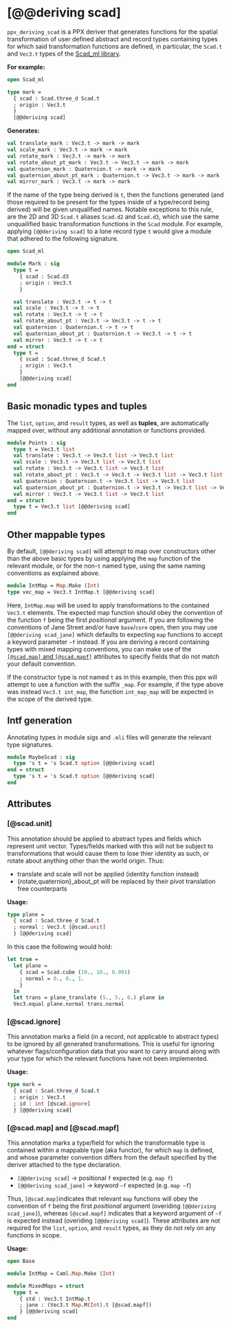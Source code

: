 # [@@deriving scad]
`ppx_deriving_scad` is a PPX deriver that generates functions for the spatial
transformation of user defined abstract and record types containing types for
which said transformation functions are defined, in particular, the `Scad.t` and
`Vec3.t` types of the [Scad_ml library](https://github.com/geoffder/scad-ml).

**For example:**
```ocaml
open Scad_ml

type mark =
  { scad : Scad.three_d Scad.t
  ; origin : Vec3.t
  }
  [@@deriving scad]
```
**Generates:**
```ocaml
val translate_mark : Vec3.t -> mark -> mark
val scale_mark : Vec3.t -> mark -> mark
val rotate_mark : Vec3.t -> mark -> mark
val rotate_about_pt_mark : Vec3.t -> Vec3.t -> mark -> mark
val quaternion_mark : Quaternion.t -> mark -> mark
val quaternion_about_pt_mark : Quaternion.t -> Vec3.t -> mark -> mark
val mirror_mark : Vec3.t -> mark -> mark
```

If the name of the type being derived is `t`, then the functions generated (and
those required to be present for the types inside of a type/record being
derived) will be given unqualified names. Notable exceptions to this rule, are
the 2D and 3D `Scad.t` aliases `Scad.d2` and `Scad.d3`, which use the same
unquailified basic transformation functions in the `Scad` module. For example,
applying `[@@deriving scad]` to a lone record type `t` would give a module that
adhered to the following signature.

``` ocaml
open Scad_ml

module Mark : sig
  type t =
    { scad : Scad.d3
    ; origin : Vec3.t
    }

  val translate : Vec3.t -> t -> t
  val scale : Vec3.t -> t -> t
  val rotate : Vec3.t -> t -> t
  val rotate_about_pt : Vec3.t -> Vec3.t -> t -> t
  val quaternion : Quaternion.t -> t -> t
  val quaternion_about_pt : Quaternion.t -> Vec3.t -> t -> t
  val mirror : Vec3.t -> t -> t
end = struct
  type t =
    { scad : Scad.three_d Scad.t
    ; origin : Vec3.t
    }
    [@@deriving scad]
end
```

## Basic monadic types and tuples
The `list`, `option`, and `result` types, as well as **tuples**, are automatically
mapped over, without any additional annotation or functions provided.
``` ocaml
module Points : sig
  type t = Vec3.t list
  val translate : Vec3.t -> Vec3.t list -> Vec3.t list
  val scale : Vec3.t -> Vec3.t list -> Vec3.t list
  val rotate : Vec3.t -> Vec3.t list -> Vec3.t list
  val rotate_about_pt : Vec3.t -> Vec3.t -> Vec3.t list -> Vec3.t list
  val quaternion : Quaternion.t -> Vec3.t list -> Vec3.t list
  val quaternion_about_pt : Quaternion.t -> Vec3.t -> Vec3.t list -> Vec3.t list
  val mirror : Vec3.t -> Vec3.t list -> Vec3.t list
end = struct
  type t = Vec3.t list [@@deriving scad]
end
```

## Other mappable types
By default, `[@@deriving scad]` will attempt to map over constructors other than
the above basic types by using applying the `map` function of the relevant
module, or for the non-`t` named type, using the same naming conventions as
explained above.
``` ocaml
module IntMap = Map.Make (Int)
type vec_map = Vec3.t IntMap.t [@@deriving scad]
```
Here, `IntMap.map` will be used to apply transformations to the contained
`Vec3.t` elements. The expected map function should obey the convention of the
function `f` being the first *positional* argument. If you are following the
conventions of Jane Street and/or have `base`/`core` open, then you may use
`[@@deriving scad_jane]` which defaults to expecting `map` functions to accept a
keyword parameter `~f` instead. If you are deriving a record containing types
with mixed mapping conventions, you can make use of the [`[@scad.map]` and
`[@scad.mapf]`](#scadmap-and-scadmapf) attributes to specify fields that
do not match your default convention.

If the constructor type is not named `t` as in this example, then this ppx will
attempt to use a function with the suffix `_map`. For example, if the type above
was instead `Vec3.t int_map`, the function `int_map_map` will be expected in the
scope of the derived type.

## Intf generation
Annotating types in module sigs and `.mli` files will generate the relevant type signatures.
``` ocaml
module MaybeScad : sig
  type 's t = 's Scad.t option [@@deriving scad]
end = struct
  type 's t = 's Scad.t option [@@deriving scad]
end
```

## Attributes
### [@scad.unit]
This annotation should be applied to abstract types and fields which represent
unit vector. Types/fields marked with this will not be subject to
transformations that would cause them to lose thier identity as such, or rotate
about anything other than the world origin. Thus:

  - translate and scale will not be applied (identity function instead)
  - {rotate,quaternion}_about_pt will be replaced by their pivot translation
    free counterparts

**Usage:**
``` ocaml
type plane =
  { scad : Scad.three_d Scad.t
  ; normal : Vec3.t [@scad.unit]
  } [@@deriving scad]
```
In this case the following would hold:
``` ocaml
let true =
  let plane =
    { scad = Scad.cube (10., 10., 0.001)
    ; normal = 0., 0., 1.
    }
  in
  let trans = plane_translate (5., 5., 0.) plane in
  Vec3.equal plane.normal trans.normal
```

### [@scad.ignore]
This annotation marks a field (in a record, not applicable to abstract types) to
be ignored by all generated transformations. This is useful for ignoring
whatever flags/configuration data that you want to carry around along with your
type for which the relevant functions have not been implemented.

**Usage:**
``` ocaml
type mark =
  { scad : Scad.three_d Scad.t
  ; origin : Vec3.t
  ; id : int [@scad.ignore]
  } [@@deriving scad]
```

### [@scad.map] and [@scad.mapf]
This annotation marks a type/field for which the transformable type is contained
within a mappable type (aka functor), for which `map` is defined, and whose
parameter convention differs from the default specified by the deriver attached
to the type declaration.

  - `[@@deriving scad]` -> positional `f` expected (e.g. `map f`)
  - `[@@deriving scad_jane]` -> keyword `~f` expected (e.g. `map ~f`)

Thus, `[@scad.map]`indicates that relevant `map` functions will obey the
convention of `f` being the first *positional* argument (overiding `[@@deriving
scad_jane]`), whereas `[@scad.mapf]` indicates that a keyword argument of `~f`
is expected instead (overiding `[@@deriving scad]`). These attributes are not
required for the `list`, `option`, and `result` types, as they do not rely on
any functions in scope.

**Usage:**
``` ocaml
open Base

module IntMap = Caml.Map.Make (Int)

module MixedMaps = struct
  type t =
    { std : Vec3.t IntMap.t
    ; jane : (Vec3.t Map.M(Int).t [@scad.mapf])
    } [@@deriving scad]
end
```
